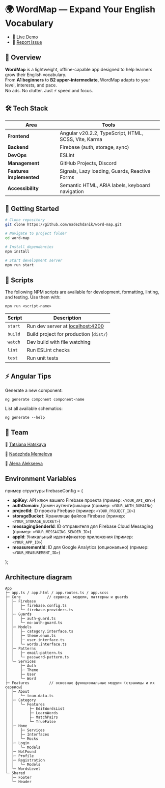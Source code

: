 # 🌍 WordMap — Expand Your English Vocabulary

- 🔗 [Live Demo](https://word-map.netlify.app)
- 🐞 [Report Issue](https://github.com/nadezhdanik/word-map/issues)

## 📖 Overview

**WordMap** is a lightweight, offline-capable app designed to help learners grow their English vocabulary.  
From **A1 beginners** to **B2 upper-intermediate**, WordMap adapts to your level, interests, and pace.  
No ads. No clutter. Just ⚡ speed and focus.

## 🛠️ Tech Stack

| Area                     | Tools                                                |
| ------------------------ | ---------------------------------------------------- |
| **Frontend**             | Angular v20.2.2, TypeScript, HTML, SCSS, Vite, Karma |
| **Backend**              | Firebase (auth, storage, sync)                       |
| **DevOps**               | ESLint                                               |
| **Management**           | GitHub Projects, Discord                             |
| **Features Implemented** | Signals, Lazy loading, Guards, Reactive Forms        |
| **Accessibility**        | Semantic HTML, ARIA labels, keyboard navigation      |

## 🚀 Getting Started

```bash
# Clone repository
git clone https://github.com/nadezhdanik/word-map.git

# Navigate to project folder
cd word-map

# Install dependencies
npm install

# Start development server
npm run start
```

## 📜 Scripts

The following NPM scripts are available for development, formatting, linting, and testing. Use them with:

```
npm run <script-name>
```

| Script  | Description                                               |
| ------- | --------------------------------------------------------- |
| `start` | Run dev server at [localhost:4200](http://localhost:4200) |
| `build` | Build project for production (`dist/`)                    |
| `watch` | Dev build with file watching                              |
| `lint`  | Run ESLint checks                                         |
| `test`  | Run unit tests                                            |

## ⚡ Angular Tips

Generate a new component:

```
ng generate component component-name
```

List all available schematics:

```
ng generate --help
```

## 👥 Team

🙈 [Tatsiana Hatskaya](https://github.com/TatsHats)

🙉 [Nadezhda Memelova](https://github.com/nadezhdanik)

🙊 [Alena Alekseeva](https://github.com/Alena1409)

##  Environment Variables

пример структуры firebaseConfig = {
  - **apiKey**: API ключ вашего Firebase проекта (пример: `<YOUR_API_KEY>`)
- **authDomain**: Домен аутентификации (пример: `<YOUR_AUTH_DOMAIN>`)
- **projectId**: ID проекта Firebase (пример: `<YOUR_PROJECT_ID>`)
- **storageBucket**: Хранилище файлов Firebase (пример: `<YOUR_STORAGE_BUCKET>`)
- **messagingSenderId**: ID отправителя для Firebase Cloud Messaging (пример: `<YOUR_MESSAGING_SENDER_ID>`)
- **appId**: Уникальный идентификатор приложения (пример: `<YOUR_APP_ID>`)
- **measurementId**: ID для Google Analytics (опционально) (пример: `<YOUR_MEASUREMENT_ID>`)

};

## Architecture diagram 
```
App
├─ app.ts / app.html / app.routes.ts / app.scss
├─ Core            // сервисы, модели, паттерны и guards
│  ├─ Firebase
│  │   ├─ firebase.config.ts
│  │   └─ firebase.providers.ts
│  ├─ Guards
│  │   ├─ auth-guard.ts
│  │   └─ no-auth-guard.ts
│  ├─ Models
│  │   ├─ category.interface.ts
│  │   ├─ theme.enum.ts
│  │   ├─ user.interface.ts
│  │   └─ words.interface.ts
│  ├─ Patterns
│  │   ├─ email-pattern.ts
│  │   └─ password-pattern.ts
│  └─ Services
│      ├─ Auth
│      ├─ Theme
│      ├─ User
│      └─ Word
├─ Features         // основные функциональные модули (страницы и их сервисы)
│  ├─ About
│  │   └─ team.data.ts
│  ├─ Category
│  │   └─ Features
│  │       ├─ EditWordsList
│  │       ├─ LearnWords
│  │       ├─ MatchPairs
│  │       └─ TrueFalse
│  ├─ Home
│  │   ├─ Services
│  │   ├─ Interfaces
│  │   └─ Mocks
│  ├─ Login
│  │   └─ Models
│  ├─ NotFound
│  ├─ Profile
│  ├─ Registration
│  │   └─ Models
│  └─ WordsLevel
└─ Shared
   ├─ Footer
   └─ Header
   ```